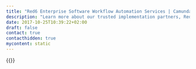 ```yaml
---
title: "Red6 Enterprise Software Workflow Automation Services | Camunda BPM"
description: "Learn more about our trusted implementation partners, Red6 Enterprise Software. Camunda is the leader for workflow automation & business process management. Get your 30 day trial today. "
date: 2017-10-25T10:39:22+02:00
draft: false
contact: true
contacthidden: true
mycontent: static
---
```

{{<partner-single
company="red6 enterprise software GmbH"
type="si"
website="http://red6-es.de"
countrycode="DE"
city="Hamburg"
description=""
siregion="dach"
level="basic"
logo="//images.ctfassets.net/vpidbgnakfvf/3f84mNVXBeSgO6MIcum4uk/9b57f72d29fb21e3f3144c104b81808a/red6-logo.svg">}}